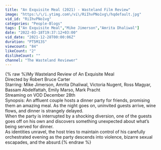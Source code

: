 ```yaml
---
title: "An Exquisite Meal (2021) - Wasteland Film Review"
image: "https:\/\/i.ytimg.com\/vi\/RiIhvPNo1vg\/hqdefault.jpg"
vid_id: "RiIhvPNo1vg"
categories: "People-Blogs"
tags: ["An Exquisite Meal","Mike Jimerson","Amrita Dhaliwal"]
date: "2022-03-18T19:37:12+03:00"
vid_date: "2021-12-28T00:00:06Z"
duration: "PT5M13S"
viewcount: "84"
likeCount: "2"
dislikeCount: ""
channel: "The Wasteland Reviewer"
---
```

{% raw %}My Wasteland Review of An Exquisite Meal<br />Directed by Robert Bruce Carter<br />Starring: Mike Jimerson, Amrita Dhaliwal, Victoria Nugent, Ross Magyar, Bassam Abdelfattah, Emily Marso, Mark Pracht<br />Streaming on VOD December 28th<br />Synopsis: An affluent couple hosts a dinner party for friends, promising them an amazing meal. As the night goes on, uninvited guests arrive, wine flows, and dinner is strangely delayed.<br />When the party is interrupted by a shocking diversion, one of the guests goes off on his own and discovers something unexpected about what’s being served for dinner.<br />As identities unravel, the host tries to maintain control of his carefully orchestrated evening as the party descends into violence, bizarre sexual escapades, and the absurd.{% endraw %}
